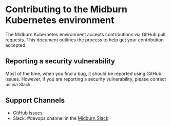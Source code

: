 # Contributing to the Midburn Kubernetes environment

The Midburn Kubernetes environment accepts contributions via GitHub pull requests.
This document outlines the process to help get your contribution accepted.


## Reporting a security vulnerability

Most of the time, when you find a bug, it should be reported using GitHub issues.
However, if you are reporting a security vulnerability, please contact us via Slack.


## Support Channels

* GitHub [issues](https://github.com/Midburn/midburn-k8s/issues)
* Slack: #devops channel in the [Midburn Slack](https://slackpass.io/midburnos)
